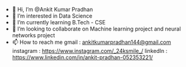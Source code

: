 - 👋 Hi, I’m @Ankit Kumar Pradhan
- 👀 I’m interested in Data Science
- 🌱 I’m currently learning B.Tech - CSE
- 💞️ I’m looking to collaborate on Machine learning project and neural networks project
- 📫 How to reach me gmail : ankitkumarpradhan144@gmail.com
                     instagram : https://www.instagram.com/_24ksmile_/
                     linkedIn : https://www.linkedin.com/in/ankit-pradhan-052353221/

<!---
Ankit-77/Ankit-77 is a ✨ special ✨ repository because its `README.md` (this file) appears on your GitHub profile.
You can click the Preview link to take a look at your changes.
--->
